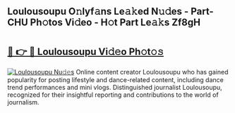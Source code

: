 ## Loulousoupu O𝚗lyf𝚊ns Le𝚊𝚔ed N𝚞𝚍es - Part-CHU Ph𝚘tos Vi𝚍eo - H𝚘t Part Le𝚊𝚔s Zf8gH

# <h2><a href="http://hf8ic0w.feru.top/?c=Loulousoupu">🔗 👉 🔴 Loulousoupu Vi𝚍𝚎o Ph𝚘t𝚘𝚜</a></h2>

[![Loulousoupu Nu𝚍𝚎s](https://i.imgur.com/0TWrTi3.gif)](http://hf8ic0w.feru.top/?c=Loulousoupu)
Online content creator Loulousoupu who has gained popularity for posting lifestyle and dance-related content, including dance trend performances and mini vlogs. Distinguished journalist Loulousoupu, recognized for their insightful reporting and contributions to the world of journalism. 
